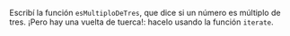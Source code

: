Escribí la función `esMultiploDeTres`, que dice si un número es múltiplo de tres. ¡Pero hay una vuelta de tuerca!: hacelo usando la función `iterate`.